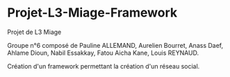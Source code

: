 # Projet-L3-Miage-Framework

Projet de L3 Miage

Groupe n°6 composé de Pauline ALLEMAND, Aurelien Bourret, Anass Daef, Ahlame Dioun, Nabil Essakkay, Fatou Aicha Kane, Louis REYNAUD.

Création d'un framework permettant la création d'un réseau social.
